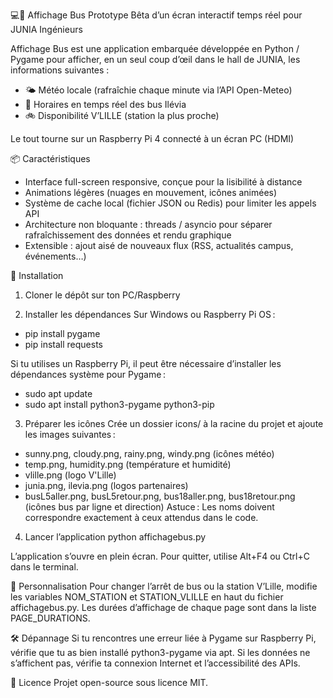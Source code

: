 💻🚌 Affichage Bus
Prototype Bêta d’un écran interactif temps réel pour JUNIA Ingénieurs

Affichage Bus est une application embarquée développée en Python / Pygame pour afficher, en un seul coup d’œil dans le hall de JUNIA, les informations suivantes :
- 🌤️ Météo locale (rafraîchie chaque minute via l’API Open-Meteo)  
- 🚌 Horaires en temps réel des bus Ilévia  
- 🚲 Disponibilité V’LILLE (station la plus proche)

Le tout tourne sur un Raspberry Pi 4 connecté à un écran PC (HDMI)

📦 Caractéristiques

- Interface full-screen responsive, conçue pour la lisibilité à distance  
- Animations légères (nuages en mouvement, icônes animées)  
- Système de cache local (fichier JSON ou Redis) pour limiter les appels API  
- Architecture non bloquante : threads / asyncio pour séparer rafraîchissement des données et rendu graphique  
- Extensible : ajout aisé de nouveaux flux (RSS, actualités campus, événements…)  

🚀 Installation

1. Cloner le dépôt sur ton PC/Raspberry

2. Installer les dépendances
Sur Windows ou Raspberry Pi OS : 
- pip install pygame
- pip install requests

Si tu utilises un Raspberry Pi, il peut être nécessaire d’installer les dépendances système pour Pygame :
- sudo apt update
- sudo apt install python3-pygame python3-pip

3. Préparer les icônes
Crée un dossier icons/ à la racine du projet et ajoute les images suivantes :

- sunny.png, cloudy.png, rainy.png, windy.png (icônes météo)
- temp.png, humidity.png (température et humidité)
- vlille.png (logo V'Lille)
- junia.png, ilevia.png (logos partenaires)
- busL5aller.png, busL5retour.png, bus18aller.png, bus18retour.png (icônes bus par ligne et direction)
Astuce : Les noms doivent correspondre exactement à ceux attendus dans le code.

4. Lancer l’application
python affichagebus.py

L’application s’ouvre en plein écran.
Pour quitter, utilise Alt+F4 ou Ctrl+C dans le terminal.


🎨 Personnalisation
Pour changer l’arrêt de bus ou la station V’Lille, modifie les variables NOM_STATION et STATION_VLILLE en haut du fichier affichagebus.py.
Les durées d’affichage de chaque page sont dans la liste PAGE_DURATIONS.

🛠️ Dépannage
Si tu rencontres une erreur liée à Pygame sur Raspberry Pi, vérifie que tu as bien installé python3-pygame via apt.
Si les données ne s’affichent pas, vérifie ta connexion Internet et l’accessibilité des APIs.

🔗 Licence
Projet open-source sous licence MIT.
